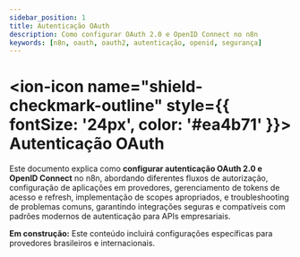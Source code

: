 ```yaml
---
sidebar_position: 1
title: Autenticação OAuth
description: Como configurar OAuth 2.0 e OpenID Connect no n8n
keywords: [n8n, oauth, oauth2, autenticação, openid, segurança]
---
```


# <ion-icon name="shield-checkmark-outline" style={{ fontSize: '24px', color: '#ea4b71' }}></ion-icon> Autenticação OAuth

Este documento explica como **configurar autenticação OAuth 2.0 e OpenID Connect** no n8n, abordando diferentes fluxos de autorização, configuração de aplicações em provedores, gerenciamento de tokens de acesso e refresh, implementação de scopes apropriados, e troubleshooting de problemas comuns, garantindo integrações seguras e compatíveis com padrões modernos de autenticação para APIs empresariais.

**Em construção:** Este conteúdo incluirá configurações específicas para provedores brasileiros e internacionais.
